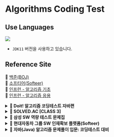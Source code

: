 # Algorithms Coding Test

## Use Languages

<img src="https://img.shields.io/badge/-Java-red?logo=Java&logoColor=white&style=flat-square"/></a>  
- `JDK11` 버전을 사용하고 있습니다.

## Reference Site

📝 [백준(BOJ)](https://www.acmicpc.net/) </br>
📝 [소프티어(Softeer)](https://softeer.ai/practice) </br>
📝 [인프런 - 알고리즘 기초](https://www.inflearn.com/course/%EC%9E%90%EB%B0%94-%EC%95%8C%EA%B3%A0%EB%A6%AC%EC%A6%98-%EB%AC%B8%EC%A0%9C%ED%92%80%EC%9D%B4-%EC%BD%94%ED%85%8C%EB%8C%80%EB%B9%84/dashboard) </br>
📝 [인프런 - 알고리즘 응용](https://www.inflearn.com/course/%EC%9E%90%EB%B0%94-%EC%BD%94%EB%94%A9%ED%85%8C%EC%8A%A4%ED%8A%B8-%EC%B5%9C%EC%8B%A0%EA%B8%B0%EC%B6%9C/dashboard) </br>


<details>
<summary><b> 🚀 Doit! 알고리즘 코딩테스트 자바편</b></summary>
<div>
<blockquote>
🔗 문제 이름의 링크를 클릭하면 문제에 해당된 작성 코드로 페이지를 이동시킵니다. <br>
🔗 링크를 클릭하면 해당하는 문제의 백준 페이지로 이동시킵니다.
<details>
<summary>자료구조</summary>

| 핵심 | 분류       | 문제 번호 | 문제 이름                                                                                                                                                                                                                                                       | 링크                                           |
|:--:|----------|-------|-------------------------------------------------------------------------------------------------------------------------------------------------------------------------------------------------------------------------------------------------------------|----------------------------------------------|
|    | 배열과 리스트  | 001   | [숫자의 합 구하기](https://github.com/IToriginal/AlgorithmCT/blob/main/src/baekjoon/doit/%EC%9E%90%EB%A3%8C%EA%B5%AC%EC%A1%B0/_001_%EC%88%AB%EC%9E%90%EC%9D%98_%ED%95%A9_%EA%B5%AC%ED%95%98%EA%B8%B0/Main.java)                                                    | [BOJ](https://www.acmicpc.net/problem/11720) |
|    | 배열과 리스트  | 002   | [평균 구하기](https://github.com/IToriginal/AlgorithmCT/blob/main/src/baekjoon/doit/%EC%9E%90%EB%A3%8C%EA%B5%AC%EC%A1%B0/_002_%ED%8F%89%EA%B7%A0_%EA%B5%AC%ED%95%98%EA%B8%B0/Main.java)                                                                          | [BOJ](https://www.acmicpc.net/problem/1546)  |
| 🌟 | 구간 합     | 003   | [구간 합 구하기](https://github.com/IToriginal/AlgorithmCT/blob/main/src/baekjoon/doit/%EC%9E%90%EB%A3%8C%EA%B5%AC%EC%A1%B0/_003_%EA%B5%AC%EA%B0%84_%ED%95%A9_%EA%B5%AC%ED%95%98%EA%B8%B0/Main.java)                                                              | [BOJ](https://www.acmicpc.net/problem/11659) |
|    | 구간 합     | 004   | [구간 합 구하기2](https://github.com/IToriginal/AlgorithmCT/blob/main/src/baekjoon/doit/%EC%9E%90%EB%A3%8C%EA%B5%AC%EC%A1%B0/_004_%EA%B5%AC%EA%B0%84_%ED%95%A9_%EA%B5%AC%ED%95%98%EA%B8%B0_2/Main.java)                                                           | [BOJ](https://www.acmicpc.net/problem/11660) |
|    | 구간 합     | 005   | 나머지 합 구하기                                                                                                                                                                                                                                                   | [BOJ](https://www.acmicpc.net/problem/10986) |
|    | 투 포인터    | 006   | [연속된 자연수의 합 구하기](https://github.com/IToriginal/AlgorithmCT/blob/main/src/baekjoon/doit/%EC%9E%90%EB%A3%8C%EA%B5%AC%EC%A1%B0/_006_%EC%97%B0%EC%86%8D%EB%90%9C_%EC%9E%90%EC%97%B0%EC%88%98%EC%9D%98_%ED%95%A9_%EA%B5%AC%ED%95%98%EA%B8%B0/Main.java)          | [BOJ](https://www.acmicpc.net/problem/2018)  |
|    | 투 포인터    | 007   | [주몽의 명령](https://github.com/IToriginal/AlgorithmCT/blob/main/src/baekjoon/doit/%EC%9E%90%EB%A3%8C%EA%B5%AC%EC%A1%B0/_007_%EC%A3%BC%EB%AA%BD%EC%9D%98_%EB%AA%85%EB%A0%B9/Main.java)                                                                          | [BOJ](https://www.acmicpc.net/problem/1940)  |
| 🌟 | 투 포인터    | 008   | ['좋은 수'구하기](https://github.com/IToriginal/AlgorithmCT/blob/main/src/baekjoon/doit/%EC%9E%90%EB%A3%8C%EA%B5%AC%EC%A1%B0/_008_%EC%A2%8B%EC%9D%80%EC%88%98_%EA%B5%AC%ED%95%98%EA%B8%B0/Main.java)                                                              | [BOJ](https://www.acmicpc.net/problem/1253)  |
|    | 슬라이딩 윈도우 | 009   | [DNA 비밀번호](https://github.com/IToriginal/AlgorithmCT/blob/main/src/baekjoon/doit/%EC%9E%90%EB%A3%8C%EA%B5%AC%EC%A1%B0/_009_DNA_%EB%B9%84%EB%B0%80%EB%B2%88%ED%98%B8/Main.java)                                                                              | [BOJ](https://www.acmicpc.net/problem/12891) |
| 🌟 | 슬라이딩 윈도우 | 010   | [최솟값 찾기](https://github.com/IToriginal/AlgorithmCT/blob/main/src/baekjoon/doit/%EC%9E%90%EB%A3%8C%EA%B5%AC%EC%A1%B0/_010_%EC%B5%9C%EC%86%9F%EA%B0%92_%EC%B0%BE%EA%B8%B0/Main.java)                                                                          | [BOJ](https://www.acmicpc.net/problem/11003) |
|    | 스택과 큐    | 011   | [스택 수열](https://github.com/IToriginal/AlgorithmCT/blob/main/src/baekjoon/doit/%EC%9E%90%EB%A3%8C%EA%B5%AC%EC%A1%B0/_011_%EC%8A%A4%ED%83%9D%EC%9C%BC%EB%A1%9C_%EC%98%A4%EB%A6%84%EC%B0%A8%EC%88%9C_%EC%88%98%EC%97%B4_%EB%A7%8C%EB%93%A4%EA%B8%B0/Main.java) | [BOJ](https://www.acmicpc.net/problem/1874)  |
|    | 스택과 큐    | 012   | [오큰수 구하기](https://github.com/IToriginal/AlgorithmCT/blob/main/src/baekjoon/doit/%EC%9E%90%EB%A3%8C%EA%B5%AC%EC%A1%B0/_012_%EC%98%A4%ED%81%B0%EC%88%98_%EA%B5%AC%ED%95%98%EA%B8%B0/Main.java)                                                                | [BOJ](https://www.acmicpc.net/problem/17298) |
|    | 스택과 큐    | 013   | [카드 게임](https://github.com/IToriginal/AlgorithmCT/blob/main/src/baekjoon/doit/%EC%9E%90%EB%A3%8C%EA%B5%AC%EC%A1%B0/_013_%EC%B9%B4%EB%93%9C%EA%B2%8C%EC%9E%84/Main.java)                                                                                     | [BOJ](https://www.acmicpc.net/problem/2164)  |
|    | 스택과 큐    | 014   | [절댓값 힙 구현하기](https://github.com/IToriginal/AlgorithmCT/blob/main/src/baekjoon/doit/%EC%9E%90%EB%A3%8C%EA%B5%AC%EC%A1%B0/_014_%EC%A0%88%EB%8C%93%EA%B0%92_%ED%9E%99_%EA%B5%AC%ED%98%84%ED%95%98%EA%B8%B0/Main.java)                                          | [BOJ](https://www.acmicpc.net/problem/11286) |        

</details>

<details>
<summary>정렬</summary>

| 핵심 | 분류    | 문제 번호 | 문제 이름                                                                                                                                                                                                                                              | 링크                                           |
|:--:|-------|-------|----------------------------------------------------------------------------------------------------------------------------------------------------------------------------------------------------------------------------------------------------|----------------------------------------------|
| 🌟 | 버블 정렬 | 015   | [수 정렬하기 1](https://github.com/IToriginal/AlgorithmCT/blob/main/src/baekjoon/doit/%EC%A0%95%EB%A0%AC/_015_%EC%88%98_%EC%A0%95%EB%A0%AC%ED%95%98%EA%B8%B0_1/Main.java)                                                                               | [BOJ](https://www.acmicpc.net/problem/2750)  |
|    | 버블 정렬 | 016   | [버블 소트 프로그램 1](https://github.com/IToriginal/AlgorithmCT/blob/main/src/baekjoon/doit/%EC%A0%95%EB%A0%AC/_016_%EB%B2%84%EB%B8%94_%EC%86%8C%ED%8A%B8_%ED%94%84%EB%A1%9C%EA%B7%B8%EB%9E%A8_1/Main.java)                                               | [BOJ](https://www.acmicpc.net/problem/1377)  |
|    | 선택 정렬 | 017   | [내림차순으로 자릿수 정렬하기](https://github.com/IToriginal/AlgorithmCT/blob/main/src/baekjoon/doit/%EC%A0%95%EB%A0%AC/_017_%EB%82%B4%EB%A6%BC%EC%B0%A8%EC%88%9C%EC%9C%BC%EB%A1%9C_%EC%9E%90%EB%A6%BF%EC%88%98_%EC%A0%95%EB%A0%AC%ED%95%98%EA%B8%B0/Main.java) | [BOJ](https://www.acmicpc.net/problem/1427)  |
|    | 삽입 정렬 | 018   | [ATM 인출 시간 계산하기](https://github.com/IToriginal/AlgorithmCT/blob/main/src/baekjoon/doit/%EC%A0%95%EB%A0%AC/_018_ATM/Main.java)                                                                                                                      | [BOJ](https://www.acmicpc.net/problem/11399) |
|    | 퀵 정렬  | 019   | [K번째 수 구하기](https://github.com/IToriginal/AlgorithmCT/blob/main/src/baekjoon/doit/%EC%A0%95%EB%A0%AC/_019_K%EB%B2%88%EC%A7%B8_%EC%88%98/Main.java)                                                                                                 | [BOJ](https://www.acmicpc.net/problem/11004) |
|    | 병합 정렬 | 020   | 수 정렬하기 2                                                                                                                                                                                                                                           | [BOJ](https://www.acmicpc.net/problem/2751)  |
|    | 병합 정렬 | 021   | 버블 소트 프로그램 2                                                                                                                                                                                                                                       | [BOJ](https://www.acmicpc.net/problem/1517)  |
|    | 기수 정렬 | 022   | 수 정렬하기 3                                                                                                                                                                                                                                           | [BOJ](https://www.acmicpc.net/problem/10989) |

</details>

<details>
<summary>탐색</summary>

| 핵심 | 분류    | 문제 번호 | 문제 이름                                                                                                                                                                                                                 | 링크                                           |
|:--:|-------|-------|-----------------------------------------------------------------------------------------------------------------------------------------------------------------------------------------------------------------------|----------------------------------------------|
| 🌟 | DFS   | 023   | [연결 요소의 개수 구하기](https://github.com/IToriginal/AlgorithmCT/blob/main/src/baekjoon/doit/%ED%83%90%EC%83%89/_023_%EC%97%B0%EA%B2%B0%EC%9A%94%EC%86%8C%EC%9D%98_%EA%B0%9C%EC%88%98_%EA%B5%AC%ED%95%98%EA%B8%B0/Main.java) | [BOJ](https://www.acmicpc.net/problem/11724) |
|    | DFS   | 024   | [신기한 소수 찾기](https://github.com/IToriginal/AlgorithmCT/blob/main/src/baekjoon/doit/%ED%83%90%EC%83%89/_024_%EC%8B%A0%EA%B8%B0%ED%95%9C_%EC%86%8C%EC%88%98_%EC%B0%BE%EA%B8%B0/Main.java)                                | [BOJ](https://www.acmicpc.net/problem/2023)  |
|    | DFS   | 025   | [친구 관계 파악하기](https://github.com/IToriginal/AlgorithmCT/blob/main/src/baekjoon/doit/%ED%83%90%EC%83%89/_025_%EC%B9%9C%EA%B5%AC_%EA%B4%80%EA%B3%84_%ED%8C%8C%EC%95%85%ED%95%98%EA%B8%B0/Main.java)                      | [BOJ](https://www.acmicpc.net/problem/13023) |
| 🌟 | BFS   | 026   | [DFS와 BFS 프로그램](https://github.com/IToriginal/AlgorithmCT/blob/main/src/baekjoon/doit/%ED%83%90%EC%83%89/_026_DFS_BFS_%ED%94%84%EB%A1%9C%EA%B7%B8%EB%9E%A8/Main.java)                                                 | [BOJ](https://www.acmicpc.net/problem/1260)  |
|    | BFS   | 027   | [미로 탐색하기](https://github.com/IToriginal/AlgorithmCT/blob/main/src/baekjoon/doit/%ED%83%90%EC%83%89/_027_%EB%AF%B8%EB%A1%9C_%ED%83%90%EC%83%89/Main.java)                                                              | [BOJ](https://www.acmicpc.net/problem/2178)  |
|    | BFS   | 028   | 트리의 지름 구하기                                                                                                                                                                                                            | [BOJ](https://www.acmicpc.net/problem/1167)  |
| 🌟 | 이진 탐색 | 029   | [원하는 정수 찾기](https://github.com/IToriginal/AlgorithmCT/blob/main/src/baekjoon/doit/%ED%83%90%EC%83%89/_029_%EC%88%98_%EC%B0%BE%EA%B8%B0/Main.java)                                                                     | [BOJ](https://www.acmicpc.net/problem/1920)  |
|    | 이진 탐색 | 030   | [블루레이 만들기](https://github.com/IToriginal/AlgorithmCT/blob/main/src/baekjoon/doit/%ED%83%90%EC%83%89/_030_%EA%B8%B0%ED%83%80_%EB%A0%88%EC%8A%A8/Main.java)                                                             | [BOJ](https://www.acmicpc.net/problem/2343)  |
|    | 이진 탐색 | 031   | [배열에서 K번째 수 찾기](https://github.com/IToriginal/AlgorithmCT/blob/main/src/baekjoon/doit/%ED%83%90%EC%83%89/_031_K%EB%B2%88%EC%A7%B8_%EC%88%98/Main.java)                                                                | [BOJ](https://www.acmicpc.net/problem/1300)  |

</details>

<details>
<summary>그리디</summary>

| 핵심 | 분류  | 문제 번호 | 문제 이름                                                                                                                                                                               | 링크                                           |
|:--:|-----|-------|-------------------------------------------------------------------------------------------------------------------------------------------------------------------------------------|----------------------------------------------|
|    | 그리디 | 032   | [동전 개수의 최솟값 구하기](https://github.com/IToriginal/AlgorithmCT/blob/main/src/baekjoon/doit/%EA%B7%B8%EB%A6%AC%EB%94%94/_032_%EB%8F%99%EC%A0%84_0/Main.java)                             | [BOJ](https://www.acmicpc.net/problem/11047) |
|    | 그리디 | 033   | [카드 정렬하기](https://github.com/IToriginal/AlgorithmCT/blob/main/src/baekjoon/doit/%EA%B7%B8%EB%A6%AC%EB%94%94/_033_%EC%B9%B4%EB%93%9C_%EC%A0%95%EB%A0%AC%ED%95%98%EA%B8%B0/Main.java) | [BOJ](https://www.acmicpc.net/problem/1715)  |
|    | 그리디 | 034   | [수를 묶어서 최댓값 만들기](https://github.com/IToriginal/AlgorithmCT/blob/main/src/baekjoon/doit/%EA%B7%B8%EB%A6%AC%EB%94%94/_034_%EC%88%98_%EB%AC%B6%EA%B8%B0/Main.java)                     | [BOJ](https://www.acmicpc.net/problem/1744)  |
|    | 그리디 | 035   | 회의실 배정하기                                                                                                                                                                            | [BOJ](https://www.acmicpc.net/problem/1931)  |
| 🌟 | 그리디 | 036   | 최솟값을 만드는 괄호 배치 찾기                                                                                                                                                                   | [BOJ](https://www.acmicpc.net/problem/1541)  |

</details>

</blockquote>
</div>
</details>

<details><summary><b> 🚀 SOLVED.AC [CLASS 3]</b></summary>
<div>
<blockquote>
  <ul>
    <li><a href='https://github.com/IToriginal/AlgorithmCT/blob/main/src/baekjoon/%EA%B7%B8%EB%9E%98%ED%94%84%EC%99%80%EC%88%9C%ED%9A%8C/%EB%B0%94%EC%9D%B4%EB%9F%AC%EC%8A%A4_2606/Main.java'>BOJ2606 - 바이러스</a> : 그래프 </li>
    <li><a href='https://github.com/IToriginal/AlgorithmCT/blob/main/src/solvedAc/class3/%EC%83%89%EC%A2%85%EC%9D%B4%EB%A7%8C%EB%93%A4%EA%B8%B0_2630/Main.java'>BOJ2630 - 색종이 만들기</a> : 분할 정복, 재귀 </li>
    <li><a href='https://github.com/IToriginal/AlgorithmCT/blob/main/src/baekjoon/%EA%B7%B8%EB%9E%98%ED%94%84%EC%99%80%EC%88%9C%ED%9A%8C/%EB%8B%A8%EC%A7%80%EB%B2%88%ED%98%B8%EB%B6%99%EC%9D%B4%EA%B8%B0_2667/Main.java'>BOJ2667 - 단지번호붙이기</a> : 그래프, BFS </li>
    <li><a href='https://github.com/IToriginal/AlgorithmCT/blob/main/src/solvedAc/class3/%ED%94%BC%EB%B3%B4%EB%82%98%EC%B9%98%ED%95%A8%EC%88%98_1003/Main.java'>BOJ1003 - 피보나치 함수</a> : 다이나믹 프로그래밍(DP) </li>
    <li><a href='https://github.com/IToriginal/AlgorithmCT/blob/main/src/solvedAc/class3/%ED%9A%8C%EC%9D%98%EC%8B%A4%EB%B0%B0%EC%A0%95_1931/Main.java'>BOJ1931 - 회의실 배정</a> : 그리디, 정렬 </li>
    <li><a href='https://github.com/IToriginal/AlgorithmCT/blob/main/src/solvedAc/class3/%EB%82%98%EB%8A%94%EC%95%BC%ED%8F%AC%EC%BC%93%EB%AA%AC%EB%A7%88%EC%8A%A4%ED%84%B0%EC%9D%B4%EB%8B%A4%EC%86%9C_1620/Main.java'>BOJ1620 - 나는야 포켓몬 마스터 이다솜</a> : 구현(자료구조, 해시맵) </li>
    <li><a href='https://github.com/IToriginal/AlgorithmCT/blob/main/src/solvedAc/class3/Z_1074/Main.java'>BOJ1074 - Z</a> : 분할 정복, 재귀 </li>
    <li><a href='https://www.acmicpc.net/problem/1107'>BOJ1107 - 리모컨</a> : 구현 </li>
  </ul>
</blockquote>
</div>
</details>

<details><summary><b> 🚀 삼성 SW 역량 테스트 문제집</b></summary>
<div>
<blockquote>
  <ul>
    <li><a href='https://github.com/IToriginal/AlgorithmCT/blob/main/src/baekjoon/%EC%82%BC%EC%84%B1A%ED%98%95/%EC%8B%9C%ED%97%98%EA%B0%90%EB%8F%85_13458/Main.java'>BOJ13458 - 시험 감독</a> : 수학, 사칙연산</li>
    <li><a href='https://github.com/IToriginal/AlgorithmCT/blob/main/src/baekjoon/%EC%82%BC%EC%84%B1A%ED%98%95/%EC%A3%BC%EC%82%AC%EC%9C%84%EA%B5%B4%EB%A6%AC%EA%B8%B0_14499/Main.java'>BOJ14499 - 주사위 굴리기</a> : 구현, 시뮬레이션 </li>
    <li><a href='https://github.com/IToriginal/AlgorithmCT/blob/main/src/baekjoon/%EC%82%BC%EC%84%B1A%ED%98%95/%ED%87%B4%EC%82%AC_14501/Main.java'>BOJ14501 - 퇴사</a> : 백트래킹(Backtracking)</li>
  </ul>
</blockquote>
</div>
</details>

<details><summary><b> 🚀 현대자동차 그룹 SW 인재확보 플랫폼(Softeer)</b></summary>
<div>
<blockquote>
  <ul>
    <li><a href='https://softeer.ai/practice/6283'>Level2 - 8단 변속기</a> : 구현</li>
    <li><a href='https://softeer.ai/practice/6280'>Level2 - 지도 자동 구축</a> : 구현</li>
    <li><a href='https://softeer.ai/practice/6282'>Level2 - 장애물 인식 프로그램</a> : BFS</li>
    <li><a href='https://softeer.ai/practice/6284'>Level2 - 바이러스</a> : 구현</li>
    <li><a href='https://softeer.ai/practice/6270'>Level2 - GBC</a> : 구현</li>
    <li><a href='https://softeer.ai/practice/6269'>Level2 - 비밀 메뉴</a> : 구현</li>
    <li><a href='https://softeer.ai/practice/6294'>Level3 - 성적평균</a> : 구현</li>
  </ul>
</blockquote>
</div>
</details>

<details>
<summary><b> 🚀 자바(Java) 알고리즘 문제풀이 입문: 코딩테스트 대비</b></summary>
<div>
<blockquote>
<a href='https://www.inflearn.com/course/%EC%9E%90%EB%B0%94-%EC%95%8C%EA%B3%A0%EB%A6%AC%EC%A6%98-%EB%AC%B8%EC%A0%9C%ED%92%80%EC%9D%B4-%EC%BD%94%ED%85%8C%EB%8C%80%EB%B9%84/dashboard'> 🔗 인프런 기초 문제 (유료) </a><br>
<details>
<summary>String</summary>

| No | 문제 이름       |
|:--:|-------------|
| 1  | 문자 찾기       |
| 2  | 대소문자 변환     |
| 3  | 문장 속 단어     |
| 4  | 단어 뒤집기      |
| 5  | 특정문자 뒤집기    |
| 6  | 중복 문자 제거    |
| 7  | 회문 문자열      |
| 8  | 유효한 팰린드롬    |
| 9  | 숫자만 추출      |
| 10 | 가장 짧은 문자 거리 |
| 11 | 문자열 압축      |
| 12 | 암호          |

</details>
</blockquote>
</div>
</details>